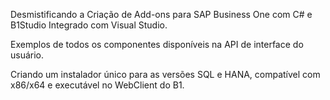 
Desmistificando a Criação de Add-ons para SAP Business One com C# e B1Studio Integrado com Visual Studio.

Exemplos de todos os componentes disponíveis na API de interface do usuário.


Criando um instalador único para as versões SQL e HANA, compatível com x86/x64 e executável no WebClient do B1.
